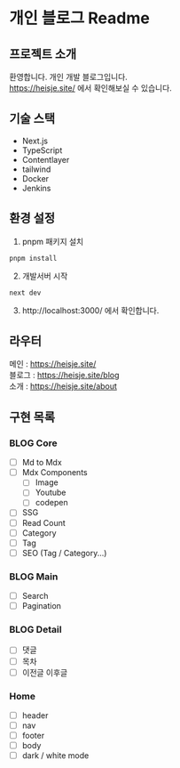 # 개인 블로그 Readme

## 프로젝트 소개
환영합니다. 개인 개발 블로그입니다.
<br/>
https://heisje.site/
에서 확인해보실 수 있습니다.

## 기술 스택
- Next.js
- TypeScript
- Contentlayer
- tailwind
- Docker
- Jenkins

## 환경 설정
1. pnpm 패키지 설치
```
pnpm install
```
2. 개발서버 시작
```
next dev
```
3. http://localhost:3000/
에서 확인합니다.

## 라우터
메인 : https://heisje.site/
<br>블로그 : https://heisje.site/blog
<br>소개 : https://heisje.site/about


## 구현 목록

### BLOG Core
- [ ] Md to Mdx
- [ ] Mdx Components
  - [ ] Image
  - [ ] Youtube
  - [ ] codepen
- [ ] SSG
- [ ] Read Count
- [ ] Category
- [ ] Tag
- [ ] SEO (Tag / Category...)

### BLOG Main
- [ ] Search
- [ ] Pagination

### BLOG Detail
- [ ] 댓글
- [ ] 목차
- [ ] 이전글 이후글

### Home
- [ ] header
- [ ] nav
- [ ] footer
- [ ] body
- [ ] dark / white mode

